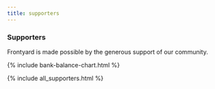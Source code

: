 ```yaml
---
title: supporters
---
```


### Supporters

Frontyard is made possible by the generous support of our community.

{% include bank-balance-chart.html %}

{% include all_supporters.html %}
